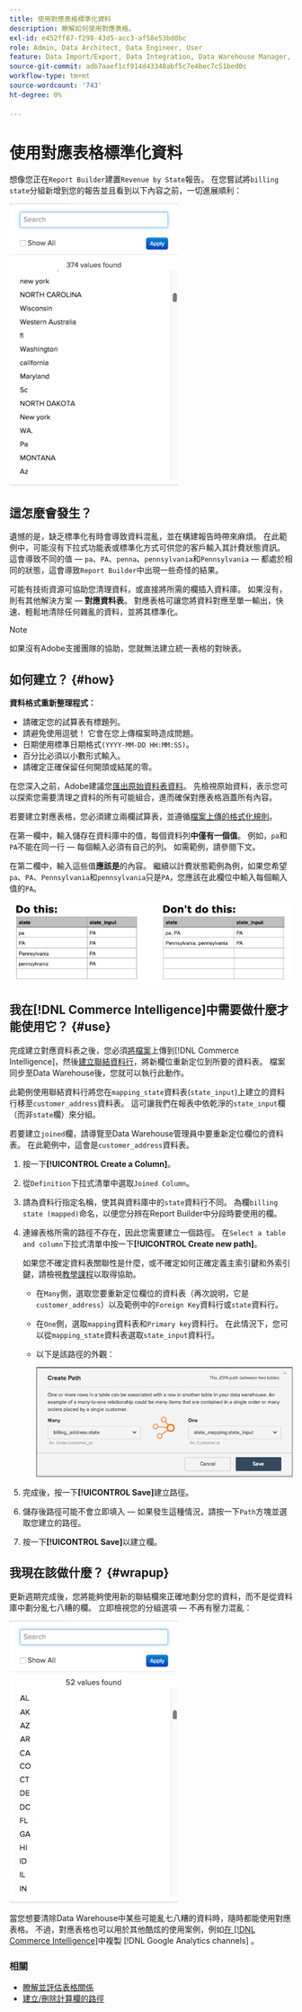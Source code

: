 ```yaml
---
title: 使用對應表格標準化資料
description: 瞭解如何使用對應表格。
exl-id: e452ff87-f298-43d5-acc3-af58e53bd0bc
role: Admin, Data Architect, Data Engineer, User
feature: Data Import/Export, Data Integration, Data Warehouse Manager, Commerce Tables
source-git-commit: adb7aaef1cf914d43348abf5c7e4bec7c51bed0c
workflow-type: tm+mt
source-wordcount: '743'
ht-degree: 0%

---
```


# 使用對應表格標準化資料

想像您正在`Report Builder`建置`Revenue by State`報告。 在您嘗試將`billing state`分組新增到您的報告並且看到以下內容之前，一切進展順利：

![](../../assets/Messy_State_Segments.png)

## 這怎麼會發生？

遺憾的是，缺乏標準化有時會導致資料混亂，並在構建報告時帶來麻煩。 在此範例中，可能沒有下拉式功能表或標準化方式可供您的客戶輸入其計費狀態資訊。 這會導致不同的值 — `pa`、`PA`、`penna`、`pennsylvania`和`Pennsylvania` — 都處於相同的狀態，這會導致`Report Builder`中出現一些奇怪的結果。

可能有技術資源可協助您清理資料，或直接將所需的欄插入資料庫。 如果沒有，則有其他解決方案 — **對應資料表**。 對應表格可讓您將資料對應至單一輸出，快速、輕鬆地清除任何雜亂的資料，並將其標準化。

>[!NOTE]
>
>如果沒有Adobe支援團隊的協助，您就無法建立統一表格的對映表。

## 如何建立？ {#how}

**資料格式重新整理程式：**

* 請確定您的試算表有標題列。
* 請避免使用逗號！ 它會在您上傳檔案時造成問題。
* 日期使用標準日期格式`(YYYY-MM-DD HH:MM:SS)`。
* 百分比必須以小數形式輸入。
* 請確定正確保留任何開頭或結尾的零。

在您深入之前，Adobe建議您[匯出原始資料表資料](../../tutorials/export-raw-data.md)。 先檢視原始資料，表示您可以探索您需要清理之資料的所有可能組合，進而確保對應表格涵蓋所有內容。

若要建立對應表格，您必須建立兩欄試算表，並遵循[檔案上傳的格式化規則](../../data-analyst/importing-data/connecting-data/using-file-uploader.md)。

在第一欄中，輸入儲存在資料庫中的值，每個資料列&#x200B;**中僅有一個值**。 例如，`pa`和`PA`不能在同一行 — 每個輸入必須有自己的列。 如需範例，請參閱下文。

在第二欄中，輸入這些值&#x200B;**應該是**&#x200B;的內容。 繼續以計費狀態範例為例，如果您希望`pa`、`PA`、`Pennsylvania`和`pennsylvania`只是`PA`，您應該在此欄位中輸入每個輸入值的`PA`。

![](../../assets/Mapping_table_examples.jpg)

## 我在[!DNL Commerce Intelligence]中需要做什麼才能使用它？ {#use}

完成建立對應資料表之後，您必須[將檔案](../../data-analyst/importing-data/connecting-data/using-file-uploader.md)上傳到[!DNL Commerce Intelligence]，然後[建立聯結資料行](../../data-analyst/data-warehouse-mgr/calc-column-types.md)，將新欄位重新定位到所要的資料表。 檔案同步至Data Warehouse後，您就可以執行此動作。

此範例使用聯結資料行將您在`mapping_state`資料表(`state_input`)上建立的資料行移至`customer_address`資料表。 這可讓我們在報表中依乾淨的`state_input`欄（而非`state`欄）來分組。

若要建立`joined`欄，請導覽至Data Warehouse管理員中要重新定位欄位的資料表。 在此範例中，這會是`customer_address`資料表。

1. 按一下&#x200B;**[!UICONTROL Create a Column]**。
1. 從`Definition`下拉式清單中選取`Joined Column`。
1. 請為資料行指定名稱，使其與資料庫中的`state`資料行不同。 為欄`billing state (mapped)`命名，以便您分辨在Report Builder中分段時要使用的欄。
1. 連線表格所需的路徑不存在，因此您需要建立一個路徑。 在`Select a table and column`下拉式清單中按一下&#x200B;**[!UICONTROL Create new path]**。

   如果您不確定資料表關聯性是什麼，或不確定如何正確定義主索引鍵和外索引鍵，請檢視[教學課程](../../data-analyst/data-warehouse-mgr/create-paths-calc-columns.md)以取得協助。

   * 在`Many`側，選取您要重新定位欄位的資料表（再次說明，它是`customer_address`）以及範例中的`Foreign Key`資料行或`state`資料行。
   * 在`One`側，選取`mapping`資料表和`Primary key`資料行。 在此情況下，您可以從`mapping_state`資料表選取`state_input`資料行。
   * 以下是該路徑的外觀：

     ![](../../assets/State_Mapping_Path.png)

1. 完成後，按一下&#x200B;**[!UICONTROL Save]**&#x200B;建立路徑。
1. 儲存後路徑可能不會立即填入 — 如果發生這種情況，請按一下`Path`方塊並選取您建立的路徑。
1. 按一下&#x200B;**[!UICONTROL Save]**&#x200B;以建立欄。

## 我現在該做什麼？ {#wrapup}

更新週期完成後，您將能夠使用新的聯結欄來正確地劃分您的資料，而不是從資料庫中劃分亂七八糟的欄。 立即檢視您的分組選項 — 不再有壓力混亂：

![](../../assets/Clean_State_Segments.png)

當您想要清除Data Warehouse中某些可能亂七八糟的資料時，隨時都能使用對應表格。 不過，對應表格也可以用於其他酷炫的使用案例，例如[在 [!DNL Commerce Intelligence]](../data-warehouse-mgr/rep-google-analytics-channels.md)中複製 [!DNL Google Analytics channels] 。

### 相關

* [瞭解並評估表格關係](../data-warehouse-mgr/table-relationships.md)
* [建立/刪除計算欄的路徑](../data-warehouse-mgr/create-paths-calc-columns.md)
